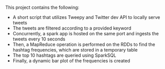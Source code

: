 This project contains the following:

* A short script that utilizes Tweepy and Twitter dev API to locally serve tweets
* The tweets are filtered according to a provided keyword
* Concurrently, a spark app is hosted on the same port and ingests the tweets every 10 seconds
* Then, a MapReduce operation is performed on the RDDs to find the hashtag frequencies, which are stored in a temporary table
* The top 10 hashtags are queried using SparkSQL
* Finally, a dynamic bar plot of the frequencies is created

